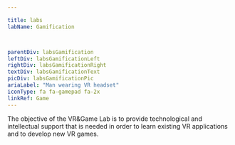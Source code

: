 ```yaml
---

title: labs
labName: Gamification



parentDiv: labsGamification
leftDiv: labsGamificationLeft
rightDiv: labsGamificationRight
textDiv: labsGamificationText
picDiv: labsGamificationPic
ariaLabel: "Man wearing VR headset"
iconType: fa fa-gamepad fa-2x
linkRef: Game
---
```

The objective of the VR&Game Lab is to provide technological and intellectual support that is needed in order to learn existing VR applications and to develop new VR games.